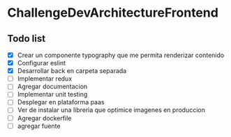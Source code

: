 # ChallengeDevArchitectureFrontend

## Todo list
- [x] Crear un componente typography que me permita renderizar contenido
- [x] Configurar eslint
- [x] Desarrollar back en carpeta separada
- [ ] Implementar redux
- [ ] Agregar documentacion
- [ ] Implementar unit testing
- [ ] Desplegar en plataforma paas	
- [ ] Ver de instalar una libreria que optimice imagenes en produccion
- [ ] Agregar dockerfile
- [ ] agregar fuente